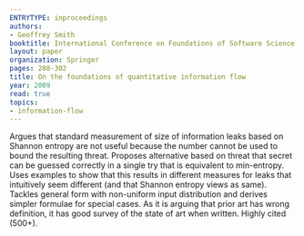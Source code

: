 ```yaml
---
ENTRYTYPE: inproceedings
authors:
- Geoffrey Smith
booktitle: International Conference on Foundations of Software Science and Computational Structures
layout: paper
organization: Springer
pages: 288-302
title: On the foundations of quantitative information flow
year: 2009
read: true
topics:
- information-flow
---
```


Argues that standard measurement of size of information leaks based on Shannon entropy are not useful because the number cannot be used to bound the resulting threat.  Proposes alternative based on threat that secret can be guessed correctly in a single try that is equivalent to min-entropy.  Uses examples to show that this results in different measures for leaks that intuitively seem different (and that Shannon entropy views as same).  Tackles general form with non-uniform input distribution and derives simpler formulae for special cases.  As it is arguing that prior art has wrong definition, it has good survey of the state of art when written.  Highly cited (500+).
